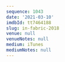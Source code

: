 ```yaml
---
sequence: 1043
date: '2021-03-10'
imdbId: tt7464188
slug: in-fabric-2018
venue: null
venueNotes: null
medium: iTunes
mediumNotes: null
---
```


